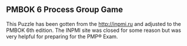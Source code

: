 ## PMBOK 6 Process Group Game

This Puzzle has been gotten from the http://inpmi.ru and adjusted to the PMBOK 6th edition. 
The INPMI site was closed for some reason but was very helpful for preparing for the PMP® Exam. 